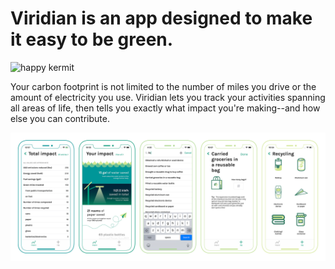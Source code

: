 # Viridian is an app designed to make it easy to be green.

![happy kermit](https://images.pexels.com/photos/39005/kermit-frog-fun-snow-39005.jpeg?cs=srgb&dl=cold-frog-fun-39005.jpg&fm=jpg)

Your carbon footprint is not limited to the number of miles you drive or the amount of electricity you use. Viridian lets you track your activities spanning all areas of life, then tells you exactly what impact you're making--and how else you can contribute.

![screenshots](/ncf/screenshots/readme-screenshots.png)
